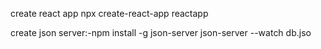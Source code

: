 create react app npx create-react-app reactapp

create json server:-npm install -g json-server
json-server --watch db.jso